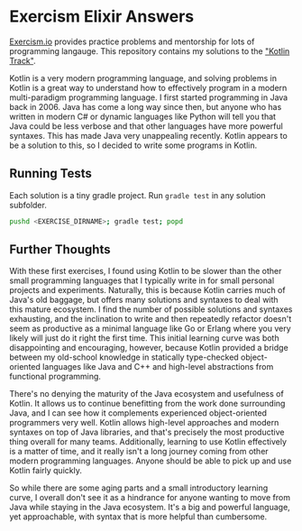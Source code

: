 Exercism Elixir Answers
================================================================================

[Exercism.io][exercism] provides practice problems and mentorship for lots of programming langauge. This repository contains my solutions to the ["Kotlin Track"][exercism-kotlin-track].

Kotlin is a very modern programming language, and solving problems in Kotlin is a great way to understand how to effectively program in a modern multi-paradigm programming language. I first started programming in Java back in 2006. Java has come a long way since then, but anyone who has written in modern C# or dynamic languages like Python will tell you that Java could be less verbose and that other languages have more powerful syntaxes. This has made Java very unappealing recently. Kotlin appears to be a solution to this, so I decided to write some programs in Kotlin.

Running Tests
--------------------------------------------------------------------------------

Each solution is a tiny gradle project. Run `gradle test` in any solution subfolder.

```sh
pushd <EXERCISE_DIRNAME>; gradle test; popd
```


Further Thoughts
--------------------------------------------------------------------------------

With these first exercises, I found using Kotlin to be slower than the other small programming languages that I typically write in for small personal projects and experiments. Naturally, this is because Kotlin carries much of Java's old baggage, but offers many solutions and syntaxes to deal with this mature ecosystem. I find the number of possible solutions and syntaxes exhausting, and the inclination to write and then repeatedly refactor doesn't seem as productive as a minimal language like Go or Erlang where you very likely will just do it right the first time. This initial learning curve was both disappointing and encouraging, however, because Kotlin provided a bridge between my old-school knowledge in statically type-checked object-oriented languages like Java and C++ and high-level abstractions from functional programming.

There's no denying the maturity of the Java ecosystem and usefulness of Kotlin. It allows us to continue benefitting from the work done surrounding Java, and I can see how it complements experienced object-oriented programmers very well. Kotlin allows high-level approaches and modern syntaxes on top of Java libraries, and that's precisely the most productive thing overall for many teams. Additionally, learning to use Kotlin effectively is a matter of time, and it really isn't a long journey coming from other modern programming languages. Anyone should be able to pick up and use Kotlin fairly quickly.

So while there are some aging parts and a small introductory learning curve, I overall don't see it as a hindrance for anyone wanting to move from Java while staying in the Java ecosystem. It's a big and powerful language, yet approachable, with syntax that is more helpful than cumbersome.


[exercism]: https://exercism.io
[exercism-kotlin-track]: https://exercism.io/tracks/kotlin
